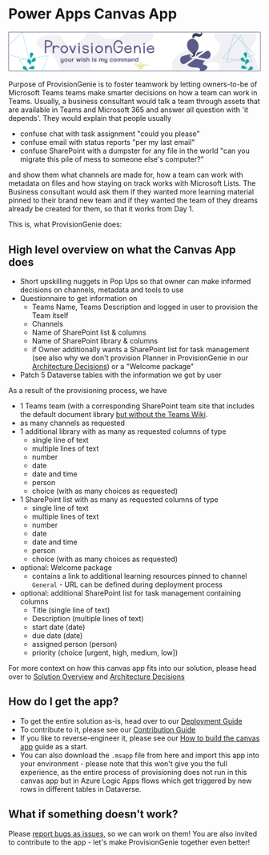 # Power Apps Canvas App

![header image](../media/index/Genie_Header.png)

Purpose of ProvisionGenie is to foster teamwork by letting owners-to-be of Microsoft Teams teams make smarter decisions on how a team can work in Teams. Usually, a business consultant would talk a team through assets that are available in Teams and Microsoft 365 and answer all question with 'it depends'. They would explain that people usually

- confuse chat with task assignment "could you please"
- confuse email with status reports "per my last email"
- confuse SharePoint with a dumpster for any file in the world "can you migrate this pile of mess to someone else's computer?"

and show them what channels are made for, how a team can work with metadata on files and how staying on track works with Microsoft Lists. The Business consultant would ask them if they wanted more learning material pinned to their brand new team and if they wanted the team of they dreams already be created for them, so that it works from Day 1.

This is, what ProvisionGenie does:

## High level overview on what the Canvas App does

- Short upskilling nuggets in Pop Ups so that owner can make informed decisions on channels, metadata and tools to use
- Questionnaire to get information on
  - Teams Name, Teams Description and logged in user to provision the Team itself
  - Channels
  - Name of SharePoint list & columns
  - Name of SharePoint library & columns
  - if Owner additionally wants a SharePoint list for task management (see also why we don't provision Planner in ProvisionGenie in our [Architecture Decisions](../architecturedecisions.md#no-microsoft-planner-provisioning)) or a "Welcome package"
- Patch 5 Dataverse tables with the information we got by user

As a result of the provisioning process, we have

- 1 Teams team (with a corresponding SharePoint team site that includes the default document library [but without the Teams Wiki](../architecturedecisions.md#teams-wiki).
- as many channels as requested
- 1 additional library with as many as requested columns of type
  - single line of text
  - multiple lines of text
  - number
  - date
  - date and time
  - person
  - choice (with as many choices as requested)
- 1 SharePoint list with as many as requested columns of type
  - single line of text
  - multiple lines of text
  - number
  - date
  - date and time
  - person
  - choice (with as many choices as requested)
- optional: Welcome package
  - contains a link to additional learning resources pinned to channel `General` - URL can be defined during deployment process
- optional: additional SharePoint list for task management containing columns
  - Title (single line of text)
  - Description (multiple lines of text)
  - start date (date)
  - due date (date)
  - assigned person (person)
  - priority (choice [urgent, high, medium, low])

For more context on how this canvas app fits into our solution, please head over to [Solution Overview](logicapps.md#solution-overview) and [Architecture Decisions](../architecturedecisions.md)

## How do I get the app?

- To get the entire solution as-is, head over to our [Deployment Guide](deploymentguide)
- To contribute to it, please see our [Contribution Guide](https://github.com/ProvisionGenie/ProvisionGenie/blob/main/CONTRIBUTING.md)
- If you like to reverse-engineer it, please see our [How to build the canvas app](howtobuildthecanvasapp.md) guide as a start.
- You can also download the `.msapp` file from here and import this app into your environment - please note that this won't give you the full experience, as the entire process of provisioning does not run in this canvas app but in Azure Logic Apps flows which get triggered by new rows in different tables in Dataverse.

## What if something doesn't work?

Please [report bugs as issues](https://github.com/ProvisionGenie/ProvisionGenie/issues/new?assignees=&labels=&template=bug_report.md&title=), so we can work on them! You are also invited to contribute to the app - let's make ProvisionGenie together even better!
